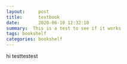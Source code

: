 ```yaml
---
layout:     post
title:      textbook
date:       2020-06-10 12:32:18
summary:  This is a test to see if it works
tags: bookshelf
categories: bookshelf
---
```


hi testtestest

